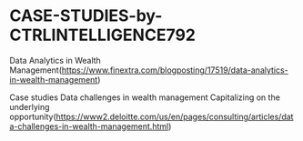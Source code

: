 # CASE-STUDIES-by-CTRLINTELLIGENCE792

Data Analytics in Wealth Management(https://www.finextra.com/blogposting/17519/data-analytics-in-wealth-management)

Case studies
Data challenges in wealth management
Capitalizing on the underlying opportunity(https://www2.deloitte.com/us/en/pages/consulting/articles/data-challenges-in-wealth-management.html)

